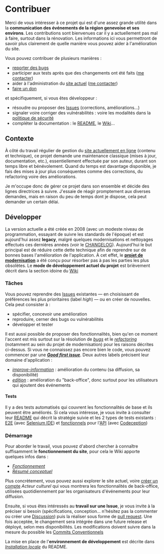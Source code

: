# Contribuer

Merci de vous intéresser à ce projet qui est d'une assez grande utilité dans la **communication des événements de la région genevoise et ses environs**. Les contributions sont bienvenues car il y a actuellement pas mal à faire, surtout dans la rénovation. Les informations ici vous permettront de savoir plus clairement de quelle manière vous pouvez aider à l'amélioration du site.

Vous pouvez contribuer de plusieurs manières :
- [reporter des bugs](https://github.com/agilare/ladecadanse/issues)
- participer aux tests après que des changements ont été faits ([me contacter](https://github.com/agilare/ladecadanse?tab=readme-ov-file#contact))
- aider à l'administration du [site actuel](https://www.ladecadanse.ch/) ([me contacter](https://github.com/agilare/ladecadanse?tab=readme-ov-file#contact))
- [faire un don](https://www.ladecadanse.ch/articles/faireUnDon.php)

et spécifiquement, si vous êtes développeur :
- résoudre ou proposer des [Issues](https://github.com/agilare/ladecadanse/issues) (corrections, améliorations...)
- signaler voire corriger des vulnérabilités : voire les modalités dans la [politique de sécurité](SECURITY.md)
- compléter la documentation : le [README](README.md), le [Wiki](https://github.com/agilare/ladecadanse/wiki)...

## Contexte

À côté du travail régulier de gestion du [site actuellement en ligne](https://ladecadanse.ch/) (contenu et technique), ce projet demande une maintenance classique (mises à jour, documentation, etc.), essentiellement effectuée par son auteur, durant son temps libre et bénévolement. Quand du temps est davantage disponible, je fais des mises à jour plus conséquentes comme des corrections, du refactoring voire des améliorations.

Je m'occupe donc de gérer ce projet dans son ensemble et décide des lignes directrices à suivre. J'essaie de réagir promptement aux diverses demandes, mais en raison du peu de temps dont je dispose, cela peut demander un certain délai.

## Développer

La version actuelle a été créée en 2008 (avec un modeste niveau de programmation, essayant de suivre les standards de l'époque) et est aujourd'hui assez **legacy**, malgré quelques modernisations et nettoyages effectués ces dernières années (voir le [CHANGELOG](CHANGELOG.md)). Aujourd'hui le but principal est de réduire cette dette technique afin de reprendre sur de bonnes bases l'amélioration de l'application. À cet effet, le **[projet de modernisation](https://github.com/users/agilare/projects/2/views/1)** a été conçu pour résorber pas à pas les parties les plus obsolètes.
Le **mode de développement actuel du projet** est brièvement décrit dans la section idoine du [Wiki](https://github.com/agilare/ladecadanse/wiki#organisation)

### Tâches

Vous pouvez reprendre des [Issues](https://github.com/agilare/ladecadanse/issues) existantes — en choisissant de préférences les plus prioritaires (label _high_) — ou en créer de nouvelles. Cela peut consister à :
- spécifier, concevoir une amélioration
- reproduire, cerner des bugs ou vulnérabilités
- développer et tester

Il est aussi possible de proposer des fonctionnalités, bien qu'en ce moment l'accent est mis surtout sur la résolution de _[bugs](https://github.com/agilare/ladecadanse/issues?q=is%3Aissue+is%3Aopen+label%3Abug)_ et le _[refactoring](https://github.com/agilare/ladecadanse/labels/refactoring)_ (notamment au sein du projet de modernisation) pour les raisons décrites ci-dessus.
Si vous ne connaissez pas encore bien le code, vous pouvez commencer par une **_[Good first issue](https://github.com/agilare/ladecadanse/issues?q=is%3Aopen+is%3Aissue+label%3A%22good+first+issue%22)_**. Deux autres labels précisent leur domaine d'application :
- _[improve-information](https://github.com/agilare/ladecadanse/labels/improve-information)_ : amélioration du contenu (sa diffusion, sa disponibilité)
- _[edition](https://github.com/agilare/ladecadanse/labels/edition)_ : amélioration du "back-office", donc surtout pour les utilisateurs qui ajoutent des événements

#### Tests

Il y a des tests automatisés qui couvrent les fonctionnalités de base et ils peuvent être améliorés. Si cela vous intéresse, je vous invite à consulter leur [README](tests/README.md) qui décrit la stratégie suivie et les 2 types de tests existants : [E2E](https://github.com/agilare/ladecadanse/tree/master/tests#end-to-end-user-application) (avec [Selenium IDE](https://www.selenium.dev/selenium-ide/)) et [fonctionnels](https://github.com/agilare/ladecadanse/tree/master/tests#end-to-end-user-application) pour l'[API](https://github.com/agilare/ladecadanse/blob/master/api.php) (avec [Codeception](https://codeception.com/))

### Démarrage

Pour aborder le travail, vous pouvez d'abord chercher à connaître suffisamment le **fonctionnement du site**, pour cela le Wiki apporte quelques infos dans :
- _[Fonctionnement](https://github.com/agilare/ladecadanse/wiki#fonctionnement-de-lapplication)_
- _[Résumé conceptuel](https://github.com/agilare/ladecadanse/wiki#r%C3%A9sum%C3%A9-conceptuel)_

Plus concrètement, vous pouvez aussi explorer le site actuel, voire [créer un compte](https://ladecadanse.ch/user-register.php) *Acteur culturel* qui vous montrera les fonctionnalités de back-office, utilisées quotidiennement par les organisateurs d'événements pour leur diffusion.

Ensuite, si vous êtes intéressés au **travail sur une Issue**, je vous invite à la préciser si besoin (spécifications, conception... n'hésitez pas la commenter ou créer une [Discussion](https://github.com/agilare/ladecadanse/discussions)) puis la réaliser sous forme de [pull request](https://github.com/agilare/ladecadanse/pulls). Une fois acceptée, le changement sera intégrée dans une future release et déployé, selon mes disponibilités.
Les modifications doivent suivre dans la mesure du possible les [Commits Conventionnels](https://www.conventionalcommits.org/fr/v1.0.0/)

La mise en place de l'**environnement de développement** est décrite dans _[Installation locale](https://github.com/agilare/ladecadanse/tree/master?tab=readme-ov-file#installation-locale)_ du README.
